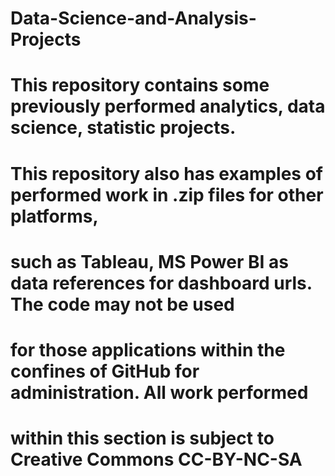 # Data-Science-and-Analysis-Projects
# This repository contains some previously performed analytics, data science, statistic projects.
# This repository also has examples of performed work in .zip files for other platforms, 
# such as Tableau, MS Power BI as data references for dashboard urls.  The code may not be used 
# for those applications within the confines of GitHub for administration.  All work performed 
# within this section is subject to Creative Commons CC-BY-NC-SA
